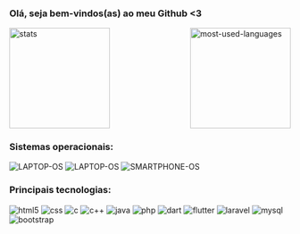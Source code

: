 ### Olá, seja bem-vindos(as) ao meu Github <3



<div> 
    <img height="180em" alt="stats" src=" https://github-readme-stats.vercel.app/api?username=debugdavi&show_icons=true&theme=tokyonight">
    <img align="right" height="180em" alt="most-used-languages" src="https://github-readme-stats.vercel.app/api/top-langs/?username=debugdavi&layout=compact&theme=tokyonight">

</div>

### Sistemas operacionais:


![LAPTOP-OS](https://img.shields.io/badge/Fedora-294172?style=for-the-badge&logo=fedora&logoColor=white)
![LAPTOP-OS](https://img.shields.io/badge/Windows-0078D6?style=for-the-badge&logo=windows&logoColor=white)
![SMARTPHONE-OS](https://img.shields.io/badge/Android-3DDC84?style=for-the-badge&logo=android&logoColor=white)

### Principais tecnologias:

<div style= "display: inline_block">
    <img align = "center" alt="html5" src="https://img.shields.io/badge/HTML5-E34F26?style=for-the-badge&logo=html5&logoColor=white">
    <img align = "center" alt="css" src="https://img.shields.io/badge/CSS3-1572B6?style=for-the-badge&logo=css3&logoColor=white">
    <img align = "center" alt="c" src="https://img.shields.io/badge/C-00599C?style=for-the-badge&logo=c&logoColor=white">
    <img align = "center" alt="c++" src="https://img.shields.io/badge/C%2B%2B-00599C?style=for-the-badge&logo=c%2B%2B&logoColor=white">
    <img align = "center" alt="java" src="https://img.shields.io/badge/Java-ED8B00?style=for-the-badge&logo=openjdk&logoColor=white">
    <img align = "center" alt="php" src="https://img.shields.io/badge/PHP-777BB4?style=for-the-badge&logo=php&logoColor=white">
    <img align = "center" alt="dart" src="https://img.shields.io/badge/Dart-0175C2?style=for-the-badge&logo=dart&logoColor=white">
    <img align = "center" alt="flutter" src="https://img.shields.io/badge/Flutter-02569B?style=for-the-badge&logo=flutter&logoColor=white">
    <img align = "center" alt="laravel" src="https://img.shields.io/badge/Laravel-FF2D20?style=for-the-badge&logo=laravel&logoColor=white">
    <img align = "center" alt="mysql" src="https://img.shields.io/badge/MySQL-00000F?style=for-the-badge&logo=mysql&logoColor=white">
    <img align = "center" alt="bootstrap" src="https://img.shields.io/badge/Bootstrap-563D7C?style=for-the-badge&logo=bootstrap&logoColor=white">
</div>

